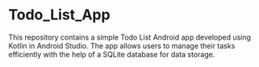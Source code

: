 # Todo_List_App

This repository contains a simple Todo List Android app developed using Kotlin in Android Studio. The app allows users to manage their tasks efficiently with the help of a SQLite database for data storage.
